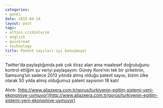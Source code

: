 ```yaml
---
categories:
- genel
date: 2015-04-14
layout: post
tags:
- altini-cizdiklerim
- english
- quickread
- technology
title: Patent sayıları iyi konuşmuyor
---
```


Twitter’da paylaştığımda pek çok itiraz alan ama maalesef doğruluğunu kontrol ettiğim şu veriyi paylaşayım: Güney Kore’nin tek bir şirketinin, Samsung’un sadece 2013 yılında almış olduğu patent sayısı, bizim ülke olarak 50 yılda almış olduğumuz patent sayısının 18 katı!

Alıntı: [http://www.aljazeera.com.tr/gorus/turkiyenin-egitim-sistemi-yeni-ekonomiye-uymuyor](http://www.aljazeera.com.tr/gorus/turkiyenin-egitim-sistemi-yeni-ekonomiye-uymuyor)
